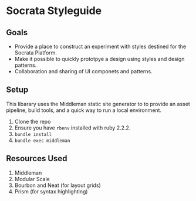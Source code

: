# Socrata Styleguide
## Goals
- Provide a place to construct an experiment with styles destined for the Socrata Platform.
- Make it possible to quickly prototpye a design using styles and design patterns.
- Collaboration and sharing of UI componets and patterns.

## Setup
This libarary uses the Middleman static site generator to to provide an asset pipeline, build tools, and a quick way to run a local environment.

1. Clone the repo
2. Ensure you have `rbenv` installed with ruby 2.2.2.
3. `bundle install`
4. `bundle exec middleman`

## Resources Used
1. Middleman
2. Modular Scale
3. Bourbon and Neat (for layout grids)
4. Prism (for syntax highlighting)
